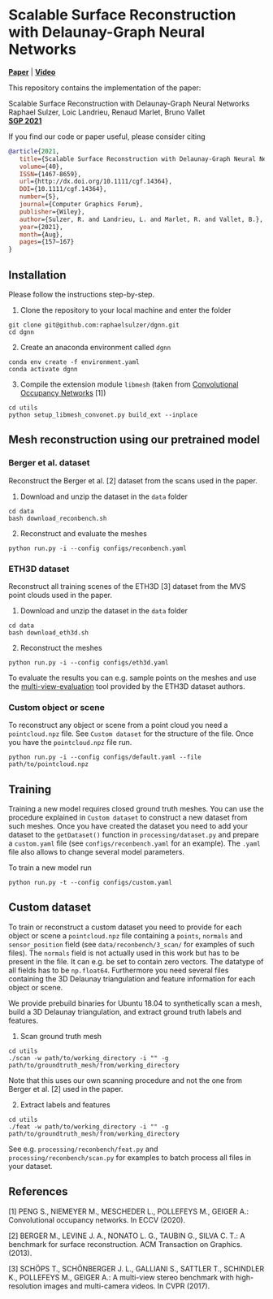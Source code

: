 # Scalable Surface Reconstruction with Delaunay-Graph Neural Networks
[**Paper**](https://arxiv.org/pdf/2107.06130.pdf) | [**Video**](https://youtu.be/KIrCDGhS10o) <br>

This repository contains the implementation of the paper:

Scalable Surface Reconstruction with Delaunay-Graph Neural Networks<br />
Raphael Sulzer, Loic Landrieu, Renaud Marlet, Bruno Vallet<br />
[**SGP 2021**](https://sgp2021.github.io/program/)  

If you find our code or paper useful, please consider citing
```bibtex
@article{2021,
   title={Scalable Surface Reconstruction with Delaunay‐Graph Neural Networks},
   volume={40},
   ISSN={1467-8659},
   url={http://dx.doi.org/10.1111/cgf.14364},
   DOI={10.1111/cgf.14364},
   number={5},
   journal={Computer Graphics Forum},
   publisher={Wiley},
   author={Sulzer, R. and Landrieu, L. and Marlet, R. and Vallet, B.},
   year={2021},
   month={Aug},
   pages={157–167}
}
```


## Installation

Please follow the instructions step-by-step.

1. Clone the repository to your local machine and enter the folder
```
git clone git@github.com:raphaelsulzer/dgnn.git
cd dgnn
```

2. Create an anaconda environment called `dgnn`
```
conda env create -f environment.yaml
conda activate dgnn
```

3. Compile the extension module `libmesh` (taken from [Convolutional Occupancy Networks](https://github.com/autonomousvision/convolutional_occupancy_networks) [1])
```
cd utils
python setup_libmesh_convonet.py build_ext --inplace
```

## Mesh reconstruction using our pretrained model

### Berger et al. dataset

Reconstruct the Berger et al. [2] dataset from the scans used in the paper.

1. Download and unzip the dataset in the `data` folder

```
cd data
bash download_reconbench.sh
```

2. Reconstruct and evaluate the meshes

```
python run.py -i --config configs/reconbench.yaml
```

### ETH3D dataset

Reconstruct all training scenes of the ETH3D [3] dataset from the MVS point clouds used in the paper.

1. Download and unzip the dataset in the `data` folder

```
cd data
bash download_eth3d.sh
```

2. Reconstruct the meshes

```
python run.py -i --config configs/eth3d.yaml
```

To evaluate the results you can e.g. sample points on the meshes and use the [multi-view-evaluation](https://github.com/ETH3D/multi-view-evaluation) tool provided by the ETH3D dataset authors.

### Custom object or scene

To reconstruct any object or scene from a point cloud you need a `pointcloud.npz` file.
See `Custom dataset` for the structure of the file. Once you have the `pointcloud.npz` file run.

```
python run.py -i --config configs/default.yaml --file path/to/pointcloud.npz
```



## Training

Training a new model requires closed ground truth meshes. You can use the procedure explained 
in `Custom dataset` to construct a new dataset from such meshes. Once you have created the dataset you need to
add your dataset to the `getDataset()` function in `processing/dataset.py` and
prepare a `custom.yaml` file (see `configs/reconbench.yaml` for an example). 
The `.yaml` file also allows to change several model 
parameters.

To train a new model run

```
python run.py -t --config configs/custom.yaml
```


[comment]: <> (starting from an existing mesh &#40;see `scan`&#41; or from a)
[comment]: <> (`pointcloud.npz` file &#40;see `feat`, omit `-g` flag&#41;.)

## Custom dataset

To train or reconstruct a custom dataset you need to provide for each object or scene a `pointcloud.npz` file
containing a `points`, `normals` and `sensor_position` field (see `data/reconbench/3_scan/` for examples of
such files). The `normals` field is not actually used in this work but has to be present in the file. 
It can e.g. be set to contain zero vectors. The datatype of all fields has to be `np.float64`.
Furthermore you need several files containing the 3D Delaunay triangulation and feature information for each object
or scene.

We provide prebuild binaries for Ubuntu 18.04 to synthetically scan a mesh, build a 3D Delaunay triangulation,
and extract ground truth labels and features.

1. Scan ground truth mesh

```
cd utils
./scan -w path/to/working_directory -i "" -g path/to/groundtruth_mesh/from/working_directory
```

Note that this uses our own scanning procedure and not the one from Berger et al. [2] 
used in the paper.

2. Extract labels and features

```
cd utils
./feat -w path/to/working_directory -i "" -g path/to/groundtruth_mesh/from/working_directory
```

See e.g. `processing/reconbench/feat.py` and `processing/reconbench/scan.py` for examples
to batch process all files in your dataset.


## References

[1] PENG S., NIEMEYER M., MESCHEDER L., POLLEFEYS M.,
GEIGER A.: Convolutional occupancy networks. In ECCV (2020).

[2] BERGER M., LEVINE J. A., NONATO L. G., TAUBIN G.,
SILVA C. T.: A benchmark for surface reconstruction. ACM Transaction on Graphics. (2013).

[3] SCHÖPS T., SCHÖNBERGER J. L., GALLIANI S., SATTLER
T., SCHINDLER K., POLLEFEYS M., GEIGER A.: A multi-view stereo
benchmark with high-resolution images and multi-camera videos. In
CVPR (2017).